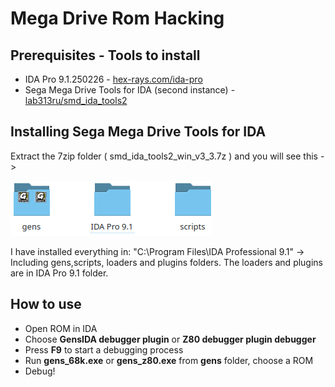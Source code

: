 # Mega Drive Rom Hacking

## Prerequisites - Tools to install

* IDA Pro 9.1.250226 - [hex-rays.com/ida-pro](https://hex-rays.com/ida-pro)
* Sega Mega Drive Tools for IDA (second instance) - [lab313ru/smd_ida_tools2](https://github.com/lab313ru/smd_ida_tools2/releases)

## Installing Sega Mega Drive Tools for IDA

Extract the 7zip folder ( smd_ida_tools2_win_v3_3.7z ) and you will see this ->

![Files to install](images/Extract.png)

I have installed everything in: "C:\Program Files\IDA Professional 9.1" ->
Including gens,scripts, loaders and plugins folders. The loaders and plugins are in IDA Pro 9.1 folder.

## How to use

* Open ROM in IDA
* Choose __GensIDA debugger plugin__ or __Z80 debugger plugin debugger__
* Press __F9__ to start a debugging process
* Run __gens_68k.exe__ or __gens_z80.exe__ from __gens__ folder, choose a ROM
* Debug!